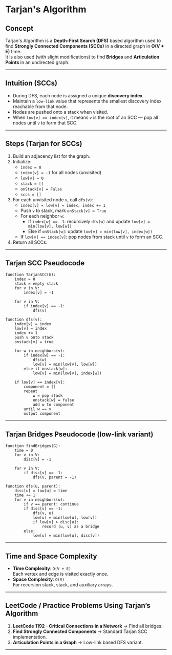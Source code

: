 # Tarjan's Algorithm

## Concept
Tarjan's Algorithm is a **Depth-First Search (DFS)** based algorithm used to find **Strongly Connected Components (SCCs)** in a directed graph in **O(V + E)** time.  
It is also used (with slight modifications) to find **Bridges** and **Articulation Points** in an undirected graph.

---

## Intuition (SCCs)
- During DFS, each node is assigned a unique **discovery index**.
- Maintain a `low-link` value that represents the smallest discovery index reachable from that node.
- Nodes are pushed onto a stack when visited.
- When `low[v] == index[v]`, it means `v` is the root of an SCC — pop all nodes until `v` to form that SCC.

---

## Steps (Tarjan for SCCs)
1. Build an adjacency list for the graph.
2. Initialize:
   - `index = 0`
   - `index[v] = -1` for all nodes (unvisited)
   - `low[v] = 0`
   - `stack = []`
   - `onStack[v] = False`
   - `sccs = []`
3. For each unvisited node `v`, call `dfs(v)`:
   - `index[v] = low[v] = index; index += 1`
   - Push `v` to stack, mark `onStack[v] = True`
   - For each neighbor `w`:
     - If `index[w] == -1`: recursively `dfs(w)` and update `low[v] = min(low[v], low[w])`
     - Else if `onStack[w]`: update `low[v] = min(low[v], index[w])`
   - If `low[v] == index[v]`: pop nodes from stack until `v` to form an SCC.
4. Return all SCCs.

---

## Tarjan SCC Pseudocode

```
function TarjanSCC(G):
    index = 0
    stack = empty stack
    for v in V:
        index[v] = -1

    for v in V:
        if index[v] == -1:
            dfs(v)

function dfs(v):
    index[v] = index
    low[v] = index
    index += 1
    push v onto stack
    onstack[v] = true

    for w in neighbors(v):
        if index[w] == -1:
            dfs(w)
            low[v] = min(low[v], low[w])
        else if onstack[w]:
            low[v] = min(low[v], index[w])

    if low[v] == index[v]:
        component = []
        repeat
            w = pop stack
            onstack[w] = false
            add w to component
        until w == v
        output component
```
---

## Tarjan Bridges Pseudocode (low-link variant)

```
function findBridges(G):
    time = 0
    for v in V:
        disc[v] = -1

    for v in V:
        if disc[v] == -1:
            dfs(v, parent = -1)

function dfs(u, parent):
    disc[u] = low[u] = time
    time += 1
    for v in neighbors(u):
        if v == parent: continue
        if disc[v] == -1:
            dfs(v, u)
            low[u] = min(low[u], low[v])
            if low[v] > disc[u]:
                record (u, v) as a bridge
        else:
            low[u] = min(low[u], disc[v])
```

---

## Time and Space Complexity
- **Time Complexity**: `O(V + E)`  
  Each vertex and edge is visited exactly once.
- **Space Complexity**: `O(V)`  
  For recursion stack, stack, and auxiliary arrays.

---

## LeetCode / Practice Problems Using Tarjan’s Algorithm
1. **LeetCode 1192 - Critical Connections in a Network** → Find all bridges.  
2. **Find Strongly Connected Components** → Standard Tarjan SCC implementation.  
3. **Articulation Points in a Graph** → Low-link based DFS variant.

---
